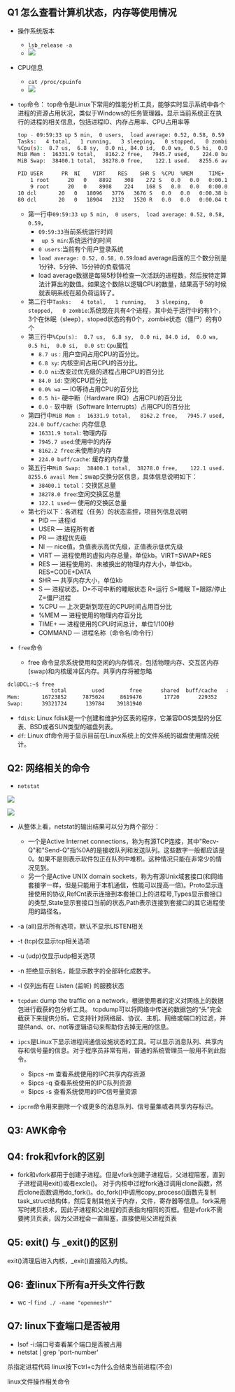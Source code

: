 ## Q1 怎么查看计算机状态，内存等使用情况
- 操作系统版本
  - `lsb_release -a`
  - ![](img/system_type.png)
- CPU信息
  - `cat /proc/cpuinfo`
  - ![](img/cpuinfopng.png)
- `top`命令： top命令是Linux下常用的性能分析工具，能够实时显示系统中各个进程的资源占用状况，类似于Windows的任务管理器。显示当前系统正在执行的进程的相关信息，包括进程ID、内存占用率、CPU占用率等

    ```bash
    top - 09:59:33 up 5 min,  0 users,  load average: 0.52, 0.58, 0.59
    Tasks:   4 total,   1 running,   3 sleeping,   0 stopped,   0 zombie
    %Cpu(s):  8.7 us,  6.8 sy,  0.0 ni, 84.0 id,  0.0 wa,  0.5 hi,  0.0 si,  0.0 st
    MiB Mem :  16331.9 total,   8162.2 free,   7945.7 used,    224.0 buff/cache
    MiB Swap:  38400.1 total,  38278.0 free,    122.1 used.   8255.6 avail Mem

    PID USER      PR  NI    VIRT    RES    SHR S  %CPU  %MEM     TIME+ COMMAND
        1 root      20   0    8892    308    272 S   0.0   0.0   0:00.18 init
        9 root      20   0    8908    224    168 S   0.0   0.0   0:00.01 init
    10 dcl       20   0   18096   3776   3676 S   0.0   0.0   0:00.38 bash
    80 dcl       20   0   18904   2132   1520 R   0.0   0.0   0:00.04 top
    ```
    - 第一行中`09:59:33 up 5 min,  0 users,  load average: 0.52, 0.58, 0.59`， 
        - `09:59:33`当前系统运行时间
        - ` up 5 min`:系统运行的时间
        - `0 users`:当前有个用户登录系统
        - `load average: 0.52, 0.58, 0.59`:load average后面的三个数分别是1分钟、5分钟、15分钟的负载情况
        - load average数据是每隔5秒钟检查一次活跃的进程数，然后按特定算法计算出的数值。如果这个数除以逻辑CPU的数量，结果高于5的时候就表明系统在超负荷运转了。
    - 第二行中`Tasks:   4 total,   1 running,   3 sleeping,   0 stopped,   0 zombie`:系统现在共有4个进程，其中处于运行中的有1个，3个在休眠（sleep），stoped状态的有0个，zombie状态（僵尸）的有0个
    - 第三行中`%Cpu(s):  8.7 us,  6.8 sy,  0.0 ni, 84.0 id,  0.0 wa,  0.5 hi,  0.0 si,  0.0 st`: `Cpu`属性
        - `8.7 us` : 用户空间占用CPU的百分比。
        - `6.8 sy`: 内核空间占用CPU的百分比。
        - `0.0 ni`:改变过优先级的进程占用CPU的百分比
        - `84.0 id`: 空闲CPU百分比
        - `0.0% wa` — IO等待占用CPU的百分比
        - `0.5 hi`- 硬中断（Hardware IRQ）占用CPU的百分比
        - `0.0` - 软中断（Software Interrupts）占用CPU的百分比
    - 第四行中`MiB Mem :  16331.9 total,   8162.2 free,   7945.7 used,    224.0 buff/cache`: 内存信息
        - `16331.9 total`: 物理内存
        - `7945.7 used`:使用中的内存
        - `8162.2 free`:未使用的内存
        - `224.0 buff/cache`: 缓存的内存量
    - 第五行中`MiB Swap:  38400.1 total,  38278.0 free,    122.1 used.   8255.6 avail Mem`：swap交换分区信息，具体信息说明如下：
        - `38400.1 total`：交换区总量
        - `38278.0 free`:空闲交换区总量
        - `122.1 used`— 使用的交换区总量
    - 第七行以下：各进程（任务）的状态监控，项目列信息说明
        - PID — 进程id
        - USER — 进程所有者
        - PR — 进程优先级
        - NI — nice值。负值表示高优先级，正值表示低优先级
        - VIRT — 进程使用的虚拟内存总量，单位kb。VIRT=SWAP+RES
        - RES — 进程使用的、未被换出的物理内存大小，单位kb。RES=CODE+DATA
        - SHR — 共享内存大小，单位kb
        - S — 进程状态。D=不可中断的睡眠状态 R=运行 S=睡眠 T=跟踪/停止 Z=僵尸进程
        - %CPU — 上次更新到现在的CPU时间占用百分比
        - %MEM — 进程使用的物理内存百分比
        - TIME+ — 进程使用的CPU时间总计，单位1/100秒
        - COMMAND — 进程名称（命令名/命令行）

- `free`命令
  - free 命令显示系统使用和空闲的内存情况，包括物理内存、交互区内存(swap)和内核缓冲区内存。共享内存将被忽略

```bash
dcl@DCL:~$ free
              total        used        free      shared  buff/cache   available
Mem:       16723852     7875024     8619476       17720      229352     8715096
Swap:      39321724      139784    39181940
```


- `fdisk`: Linux fdisk是一个创建和维护分区表的程序，它兼容DOS类型的分区表、BSD或者SUN类型的磁盘列表。
- `df`: Linux df命令用于显示目前在Linux系统上的文件系统的磁盘使用情况统计。


## Q2: 网络相关的命令
- `netstat`

![](img/netstat0.png)

![](img/netstat1.png)

  - 从整体上看，netstat的输出结果可以分为两个部分：
      - 一个是Active Internet connections，称为有源TCP连接，其中"Recv-Q"和"Send-Q"指%0A的是接收队列和发送队列。这些数字一般都应该是0。如果不是则表示软件包正在队列中堆积。这种情况只能在非常少的情况见到。
      - 另一个是Active UNIX domain sockets，称为有源Unix域套接口(和网络套接字一样，但是只能用于本机通信，性能可以提高一倍)。Proto显示连接使用的协议,RefCnt表示连接到本套接口上的进程号,Types显示套接口的类型,State显示套接口当前的状态,Path表示连接到套接口的其它进程使用的路径名。
  - -a (all)显示所有选项，默认不显示LISTEN相关
  - -t (tcp)仅显示tcp相关选项
  - -u (udp)仅显示udp相关选项
  - -n 拒绝显示别名，能显示数字的全部转化成数字。
  - -l 仅列出有在 Listen (监听) 的服務状态

- `tcpdum`: dump the traffic on a network，根据使用者的定义对网络上的数据包进行截获的包分析工具。 tcpdump可以将网络中传送的数据包的“头”完全截获下来提供分析。它支持针对网络层、协议、主机、网络或端口的过滤，并提供and、or、not等逻辑语句来帮助你去掉无用的信息。

- `ipcs`是Linux下显示进程间通信设施状态的工具。可以显示消息队列、共享内存和信号量的信息。对于程序员非常有用，普通的系统管理员一般用不到此指令。
    - $ipcs -m 查看系统使用的IPC共享内存资源
    - $ipcs -q 查看系统使用的IPC队列资源
    - $ipcs -s 查看系统使用的IPC信号量资源

- `ipcrm`命令用来删除一个或更多的消息队列、信号量集或者共享内存标识。


## Q3: AWK命令


## Q4: frok和vfork的区别
- fork和vfork都用于创建子进程。但是vfork创建子进程后，父进程阻塞，直到子进程调用exit()或者excle()。
对于内核中过程fork通过调用clone函数，然后clone函数调用do_fork()。do_fork()中调用copy_process()函数先复制task_struct结构体，然后复制其他关于内存，文件，寄存器等信息。fork采用写时拷贝技术，因此子进程和父进程的页表指向相同的页框。但是vfork不需要拷贝页表，因为父进程会一直阻塞，直接使用父进程页表


## Q5: exit() 与 _exit()的区别
exit()清理后进入内核，_exit()直接陷入内核。

## Q6: 查linux下所有a开头文件行数

- wc -l `find ./ -name "openmesh*"`

## Q7: linux下查端口是否被用

- lsof -i:端口号查看某个端口是否被占用 
- netstat | grep 'port-number'


杀指定进程代码
linux按下ctrl+c为什么会结束当前进程(不会)

linux文件操作相关命令
